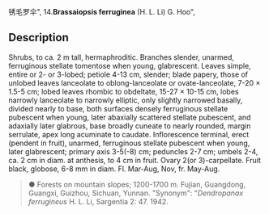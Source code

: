 锈毛罗伞",
14.**Brassaiopsis ferruginea** (H. L. Li) G. Hoo",

## Description
Shrubs, to ca. 2 m tall, hermaphroditic. Branches slender, unarmed, ferruginous stellate tomentose when young, glabrescent. Leaves simple, entire or 2- or 3-lobed; petiole 4-13 cm, slender; blade papery, those of unlobed leaves lanceolate to oblong-lanceolate or ovate-lanceolate, 7-20 × 1.5-5 cm; lobed leaves rhombic to obdeltate, 15-27 × 10-15 cm, lobes narrowly lanceolate to narrowly elliptic, only slightly narrowed basally, divided nearly to base, both surfaces densely ferruginous stellate pubescent when young, later abaxially scattered stellate pubescent, and adaxially later glabrous, base broadly cuneate to nearly rounded, margin serrulate, apex long acuminate to caudate. Inflorescence terminal, erect (pendent in fruit), unarmed, ferruginous stellate pubescent when young, later glabrescent; primary axis 3-5(-8) cm; peduncles 2-7 cm; umbels 2-4, ca. 2 cm in diam. at anthesis, to 4 cm in fruit. Ovary 2(or 3)-carpellate. Fruit black, globose, 6-8 mm in diam. Fl. Mar-Aug, Nov, fr. May-Aug.

> ● Forests on mountain slopes; 1200-1700 m. Fujian, Guangdong, Guangxi, Guizhou, Sichuan, Yunnan.
  "Synonym": "*Dendropanax ferrugineus* H. L. Li, Sargentia 2: 47. 1942.
